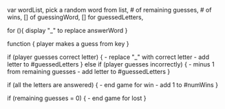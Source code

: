 var wordList,
    pick a random word from list,
    # of remaining guesses,
    # of wins,
    [] of guessingWord,
    [] for guessedLetters,


for (){
    display "_" to replace answerWord
}

function {
    player makes a guess from key
}

if (player guesses correct letter) {
    - replace "_" with correct letter
    - add letter to #guessedLetters
} else if (player guesses incorrectly) {
    - minus 1 from remaining guesses 
    - add letter to #guessedLetters
}

if (all the letters are answered) {
    - end game for win
    - add 1 to #numWins
}

if (remaining guesses = 0) {
    - end game for lost
}